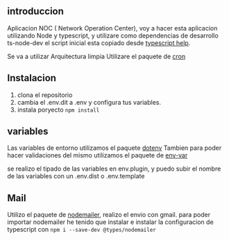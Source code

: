 ## introduccion

Aplicacion NOC ( Network Operation Center), voy a hacer esta aplicacion utilizando Node y typescript, y utilizare como dependencias de desarrollo ts-node-dev
el script inicial esta copiado desde [typescript help](https://gist.github.com/Klerith/3ba17e86dc4fabd8301a59699b9ffc0b).

Se va a utilizar Arquitectura limpia
Utilizare el paquete de [cron](https://www.npmjs.com/package/cron)

## Instalacion
1. clona el repositorio
2. cambia el .env.dit a .env y configura tus variables.
3. instala poryecto 
``` npm install ```

## variables
Las variables de entorno utilizamos el paquete [dotenv](https://www.npmjs.com/package/dotenv)
Tambien para poder hacer validaciones del mismo utilizamos el paquete de [env-var](https://www.npmjs.com/package/env-var)

se realizo el tipado de las variables en env.plugin, y puedo subir el nombre de las variables con un .env.dist o .env.template

## Mail
Utilizo el paquete de [nodemailer](https://www.npmjs.com/package/nodemailer), realizo el envio con gmail.
para poder importar nodemailer he tenido que instalar e instalar la configuracion de typescript con 
```npm i --save-dev @types/nodemailer```